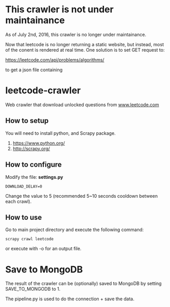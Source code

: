 # This crawler is not under maintainance

As of July 2nd, 2016, this crawler is no longer under maintainance. 

Now that leetcode is no longer returning a static website, but instead, most of the conent is rendered at real time. One solution is to set GET request to:

https://leetcode.com/api/problems/algorithms/

to get a json file containing 

# leetcode-crawler

Web crawler that download unlocked questions from www.leetcode.com

## How to setup

You will need to install python, and Scrapy package.

1. https://www.python.org/
1. http://scrapy.org/

## How to configure

Modify the file: __settings.py__

	DOWNLOAD_DELAY=0

Change the value to 5 (recommended 5~10 seconds cooldown between each crawl).

## How to use

Go to main project directory and execute the following command:

    scrapy crawl leetcode

or execute with -o for an output file. 

# Save to MongoDB

The result of the crawler can be (optionally) saved to MongoDB by setting SAVE_TO_MONGODB to 1. 

The pipeline.py is used to do the connection + save the data. 
